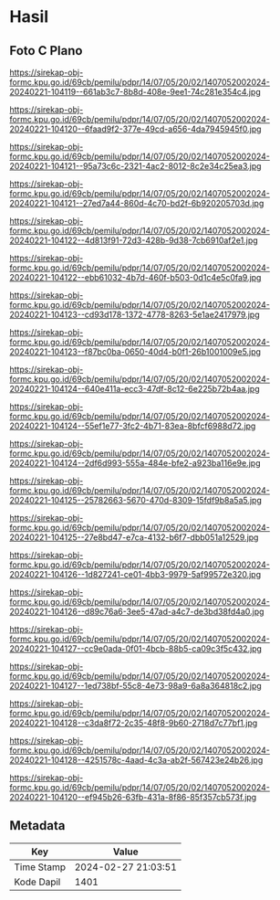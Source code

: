 # Hasil

## Foto C Plano

https://sirekap-obj-formc.kpu.go.id/69cb/pemilu/pdpr/14/07/05/20/02/1407052002024-20240221-104119--661ab3c7-8b8d-408e-9ee1-74c281e354c4.jpg

https://sirekap-obj-formc.kpu.go.id/69cb/pemilu/pdpr/14/07/05/20/02/1407052002024-20240221-104120--6faad9f2-377e-49cd-a656-4da7945945f0.jpg

https://sirekap-obj-formc.kpu.go.id/69cb/pemilu/pdpr/14/07/05/20/02/1407052002024-20240221-104121--95a73c6c-2321-4ac2-8012-8c2e34c25ea3.jpg

https://sirekap-obj-formc.kpu.go.id/69cb/pemilu/pdpr/14/07/05/20/02/1407052002024-20240221-104121--27ed7a44-860d-4c70-bd2f-6b920205703d.jpg

https://sirekap-obj-formc.kpu.go.id/69cb/pemilu/pdpr/14/07/05/20/02/1407052002024-20240221-104122--4d813f91-72d3-428b-9d38-7cb6910af2e1.jpg

https://sirekap-obj-formc.kpu.go.id/69cb/pemilu/pdpr/14/07/05/20/02/1407052002024-20240221-104122--ebb61032-4b7d-460f-b503-0d1c4e5c0fa9.jpg

https://sirekap-obj-formc.kpu.go.id/69cb/pemilu/pdpr/14/07/05/20/02/1407052002024-20240221-104123--cd93d178-1372-4778-8263-5e1ae2417979.jpg

https://sirekap-obj-formc.kpu.go.id/69cb/pemilu/pdpr/14/07/05/20/02/1407052002024-20240221-104123--f87bc0ba-0650-40d4-b0f1-26b1001009e5.jpg

https://sirekap-obj-formc.kpu.go.id/69cb/pemilu/pdpr/14/07/05/20/02/1407052002024-20240221-104124--640e411a-ecc3-47df-8c12-6e225b72b4aa.jpg

https://sirekap-obj-formc.kpu.go.id/69cb/pemilu/pdpr/14/07/05/20/02/1407052002024-20240221-104124--55ef1e77-3fc2-4b71-83ea-8bfcf6988d72.jpg

https://sirekap-obj-formc.kpu.go.id/69cb/pemilu/pdpr/14/07/05/20/02/1407052002024-20240221-104124--2df6d993-555a-484e-bfe2-a923ba116e9e.jpg

https://sirekap-obj-formc.kpu.go.id/69cb/pemilu/pdpr/14/07/05/20/02/1407052002024-20240221-104125--25782663-5670-470d-8309-15fdf9b8a5a5.jpg

https://sirekap-obj-formc.kpu.go.id/69cb/pemilu/pdpr/14/07/05/20/02/1407052002024-20240221-104125--27e8bd47-e7ca-4132-b6f7-dbb051a12529.jpg

https://sirekap-obj-formc.kpu.go.id/69cb/pemilu/pdpr/14/07/05/20/02/1407052002024-20240221-104126--1d827241-ce01-4bb3-9979-5af99572e320.jpg

https://sirekap-obj-formc.kpu.go.id/69cb/pemilu/pdpr/14/07/05/20/02/1407052002024-20240221-104126--d89c76a6-3ee5-47ad-a4c7-de3bd38fd4a0.jpg

https://sirekap-obj-formc.kpu.go.id/69cb/pemilu/pdpr/14/07/05/20/02/1407052002024-20240221-104127--cc9e0ada-0f01-4bcb-88b5-ca09c3f5c432.jpg

https://sirekap-obj-formc.kpu.go.id/69cb/pemilu/pdpr/14/07/05/20/02/1407052002024-20240221-104127--1ed738bf-55c8-4e73-98a9-6a8a364818c2.jpg

https://sirekap-obj-formc.kpu.go.id/69cb/pemilu/pdpr/14/07/05/20/02/1407052002024-20240221-104128--c3da8f72-2c35-48f8-9b60-2718d7c77bf1.jpg

https://sirekap-obj-formc.kpu.go.id/69cb/pemilu/pdpr/14/07/05/20/02/1407052002024-20240221-104128--4251578c-4aad-4c3a-ab2f-567423e24b26.jpg

https://sirekap-obj-formc.kpu.go.id/69cb/pemilu/pdpr/14/07/05/20/02/1407052002024-20240221-104120--ef945b26-63fb-431a-8f86-85f357cb573f.jpg


## Metadata

| Key        | Value               |
| ---------- | ------------------- |
| Time Stamp | 2024-02-27 21:03:51 |
| Kode Dapil | 1401                |



